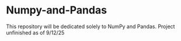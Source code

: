 # Numpy-and-Pandas
This repository will be dedicated solely to NumPy and Pandas.
Project unfinished as of 9/12/25
